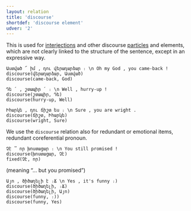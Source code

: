 ```yaml
---
layout: relation
title: 'discourse'
shortdef: 'discourse element'
udver: '2'
---
```


This is used for [interjections](INTJ) and other discourse [particles](PART) and elements, which are not clearly linked to the structure of the sentence, except in an expressive way. 

~~~ sdparse
Աստված ՜ իմ , դու վերադարձար ։ \n Oհ my God , you came-back !
discourse(վերադարձար, Աստված)
discourse(came-back, God)
~~~

~~~ sdparse
Դե ՛ , շտապիր ՛ ։ \n Well , hurry-up ! 
discourse(շտապիր, Դե)
discourse(hurry-up, Well)
~~~

~~~ sdparse
Իհարկե , դու ճիշտ ես ։ \n Sure , you are wright .
discourse(ճիշտ, Իհարկե)
discourse(wright, Sure)
~~~

We use the `discourse` relation also for redundant or emotional items, redundant coreferential pronoun.

~~~ sdparse
Չէ ՞ որ խոստացար ։ \n You still promised !
discourse(խոստացար, Չէ)
fixed(Չէ, որ)
~~~
(meaning “… but you promised”)

~~~ sdparse
Այո , ծիծաղելի է ։Ճ \n Yes , it's funny ։)
discourse(ծիծաղելի, ։Ճ)
discourse(ծիծաղելի, Այո)
discourse(funny, ։))
discourse(funny, Yes)
~~~
<!-- Interlanguage links updated Út zář 29 20:31:51 CEST 2020 -->
